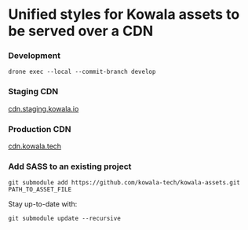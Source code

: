 # Unified styles for Kowala assets to be served over a CDN

### Development
`drone exec --local --commit-branch develop`

### Staging CDN

[cdn.staging.kowala.io]()

### Production CDN

[cdn.kowala.tech]()

### Add SASS to an existing project
`git submodule add https://github.com/kowala-tech/kowala-assets.git PATH_TO_ASSET_FILE`

Stay up-to-date with:

`git submodule update --recursive`
